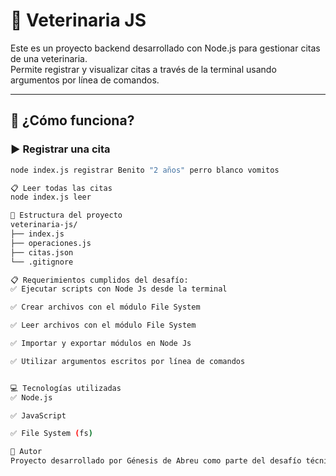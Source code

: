 # 🐾 Veterinaria JS

Este es un proyecto backend desarrollado con Node.js para gestionar citas de una veterinaria.  
Permite registrar y visualizar citas a través de la terminal usando argumentos por línea de comandos.

---

## 🚀 ¿Cómo funciona?

### ▶️ Registrar una cita

```bash
node index.js registrar Benito "2 años" perro blanco vomitos

📋 Leer todas las citas
node index.js leer

📁 Estructura del proyecto
veterinaria-js/
├── index.js
├── operaciones.js
├── citas.json
└── .gitignore

📋 Requerimientos cumplidos del desafío:
✅ Ejecutar scripts con Node Js desde la terminal

✅ Crear archivos con el módulo File System

✅ Leer archivos con el módulo File System

✅ Importar y exportar módulos en Node Js

✅ Utilizar argumentos escritos por línea de comandos


💻 Tecnologías utilizadas
✅ Node.js

✅ JavaScript

✅ File System (fs)

📌 Autor
Proyecto desarrollado por Génesis de Abreu como parte del desafío técnico de backend básico con Node.js de Desafío Latam.